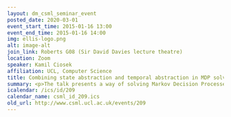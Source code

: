 ```yaml
---
layout: dm_csml_seminar_event
posted_date: 2020-03-01
event_start_time: 2015-01-16 13:00
event_end_time: 2015-01-16 14:00
img: ellis-logo.png
alt: image-alt
join_link: Roberts G08 (Sir David Davies lecture theatre)
location: Zoom
speaker: Kamil Ciosek
affiliation: UCL, Computer Science
title: Combining state abstraction and temporal abstraction in MDP solving
summary: <p>The talk presents a way of solving Markov Decision Processes that<br/>combines state abstraction and temporal abstraction. Specifically, we<br/>combine state aggregation with the options framework and demonstrate<br/>that they work well together and indeed it is only after one combines<br/>the two that the full benefit of each is realized. We introduce a<br/>hierarchical value iteration algorithm where we first coarsely solve<br/>subgoals and then use these approximate solutions to exactly solve the<br/>MDP. This algorithm solves several problems faster than vanilla value<br/>iteration.</p><p>About the speaker&#58; Kamil Ciosek (ciosek.net) is a PhD student at CSML specialising in approximate approaches to solving MDPs.</p>
icalendar: /ics/id/209
calendar_name: csml_id_209.ics
old_url: http://www.csml.ucl.ac.uk/events/209
---
```

